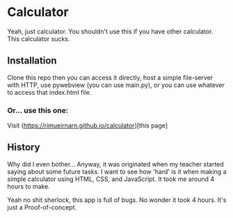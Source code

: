 # Calculator

Yeah, just calculator. You shouldn't use this if you have other calculator. This calculator sucks.

## Installation

Clone this repo then you can access it directly, host a simple file-server with HTTP, use pywebview (you can use main.py), or you can use whatever to access that index.html file.

### Or... use this one:

Visit (https://rimueirnarn.github.io/calculator)[this page]

## History

Why did I even bother... Anyway, it was originated when my teacher started saying about some future tasks. I want to see how 'hard' is it when making a simple calculator using HTML, CSS, and JavaScript. It took me around 4 hours to make.

Yeah no shit sherlock, this app is full of bugs. No wonder it took 4 hours. It's just a Proof-of-concept.
